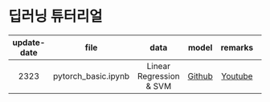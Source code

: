 # 딥러닝 튜터리얼
|update-date|file|data|model|remarks|reference|language|
|:---:|:---:|:---:|:---:|:---:|:---:|:---:|
|2323|pytorch_basic.ipynb|Linear Regression & SVM|[Github](https://github.com/DataScience-Lab-Yonsei/2023-Spring-RegularSession/tree/main/%5B0131%5D_LinearRegression_and_SVM/lecture)|[Youtube](https://youtu.be/2n0-HaP1ASw)|[Youtube](https://youtu.be/BnV0m4jOb6g)|pytorch|

